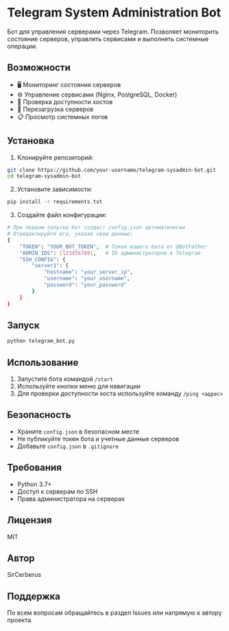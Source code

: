 # Telegram System Administration Bot

Бот для управления серверами через Telegram. Позволяет мониторить состояние серверов, управлять сервисами и выполнять системные операции.

## Возможности

- 🖥 Мониторинг состояния серверов
- ⚙️ Управление сервисами (Nginx, PostgreSQL, Docker)
- 🏓 Проверка доступности хостов
- 🔄 Перезагрузка серверов
- 📋 Просмотр системных логов

## Установка

1. Клонируйте репозиторий:
```bash
git clone https://github.com/your-username/telegram-sysadmin-bot.git
cd telegram-sysadmin-bot
```

2. Установите зависимости:
```bash
pip install -r requirements.txt
```

3. Создайте файл конфигурации:
```bash
# При первом запуске бот создаст config.json автоматически
# Отредактируйте его, указав свои данные:
{
    "TOKEN": "YOUR_BOT_TOKEN",  # Токен вашего бота от @BotFather
    "ADMIN_IDS": [123456789],   # ID администраторов в Telegram
    "SSH_CONFIG": {
        "server1": {
            "hostname": "your_server_ip",
            "username": "your_username",
            "password": "your_password"
        }
    }
}
```

## Запуск

```bash
python telegram_bot.py
```

## Использование

1. Запустите бота командой `/start`
2. Используйте кнопки меню для навигации
3. Для проверки доступности хоста используйте команду `/ping <адрес>`

## Безопасность

- Храните `config.json` в безопасном месте
- Не публикуйте токен бота и учетные данные серверов
- Добавьте `config.json` в `.gitignore`

## Требования

- Python 3.7+
- Доступ к серверам по SSH
- Права администратора на серверах

## Лицензия

MIT

## Автор
SirCerberus

## Поддержка
По всем вопросам обращайтесь в раздел Issues или напрямую к автору проекта.
